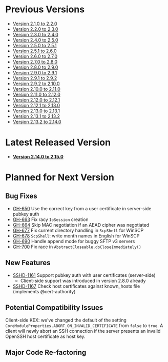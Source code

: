 # Previous Versions

* [Version 2.1.0 to 2.2.0](./docs/changes/2.2.0.md)
* [Version 2.2.0 to 2.3.0](./docs/changes/2.3.0.md)
* [Version 2.3.0 to 2.4.0](./docs/changes/2.4.0.md)
* [Version 2.4.0 to 2.5.0](./docs/changes/2.5.0.md)
* [Version 2.5.0 to 2.5.1](./docs/changes/2.5.1.md)
* [Version 2.5.1 to 2.6.0](./docs/changes/2.6.0.md)
* [Version 2.6.0 to 2.7.0](./docs/changes/2.7.0.md)
* [Version 2.7.0 to 2.8.0](./docs/changes/2.8.0.md)
* [Version 2.8.0 to 2.9.0](./docs/changes/2.9.0.md)
* [Version 2.9.0 to 2.9.1](./docs/changes/2.9.1.md)
* [Version 2.9.1 to 2.9.2](./docs/changes/2.9.2.md)
* [Version 2.9.2 to 2.10.0](./docs/changes/2.10.0.md)
* [Version 2.10.0 to 2.11.0](./docs/changes/2.11.0.md)
* [Version 2.11.0 to 2.12.0](./docs/changes/2.12.0.md)
* [Version 2.12.0 to 2.12.1](./docs/changes/2.12.1.md)
* [Version 2.12.1 to 2.13.0](./docs/changes/2.13.0.md)
* [Version 2.13.0 to 2.13.1](./docs/changes/2.13.1.md)
* [Version 2.13.1 to 2.13.2](./docs/changes/2.13.2.md)
* [Version 2.13.2 to 2.14.0](./docs/changes/2.14.0.md)

# Latest Released Version

* **[Version 2.14.0 to 2.15.0](./docs/changes/2.15.0.md)**

# Planned for Next Version

## Bug Fixes

* [GH-650](https://github.com/apache/mina-sshd/issues/650) Use the correct key from a user certificate in server-side pubkey auth
* [GH-663](https://github.com/apache/mina-sshd/issues/663) Fix racy `IoSession` creation
* [GH-664](https://github.com/apache/mina-sshd/issues/664) Skip MAC negotiation if an AEAD cipher was negotiated
* [GH-677](https://github.com/apache/mina-sshd/issues/677) Fix current directory handling in `ScpShell` for WinSCP
* [GH-678](https://github.com/apache/mina-sshd/issues/678) `ScpShell`: write month names in English for WinSCP
* [GH-690](https://github.com/apache/mina-sshd/issues/690) Handle append mode for buggy SFTP v3 servers
* [GH-700](https://github.com/apache/mina-sshd/issues/700) Fix race in `AbstractCloseable.doCloseImmediately()`

## New Features

* [SSHD-1161](https://issues.apache.org/jira/projects/SSHD/issues/SSHD-1161) Support pubkey auth with user certificates (server-side)
    * Client-side support was introduced in version 2.8.0 already 
* [SSHD-1167](https://issues.apache.org/jira/projects/SSHD/issues/SSHD-1167) Check host certificates against known_hosts file (implements @<!-- -->cert-authority)

## Potential Compatibility Issues

Client-side KEX: we've changed the default of the setting `CoreModuleProperties.ABORT_ON_INVALID_CERTIFICATE` from `false` to `true`.
A client will newly abort an SSH connection if the server presents an invalid OpenSSH host certificate as host key.

## Major Code Re-factoring

